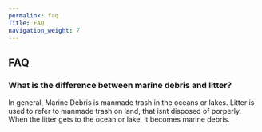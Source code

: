 ```yaml
---
permalink: faq
Title: FAQ
navigation_weight: 7
---
```

## FAQ

### What is the difference between marine debris and litter?

In general, Marine Debris is manmade trash in the oceans or lakes. Litter is used to refer to manmade trash on land, that isnt disposed of porperly. When the litter gets to the ocean or lake, it becomes marine debris.
